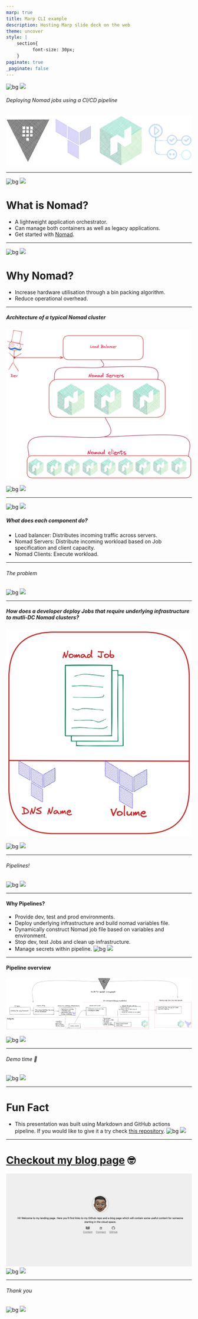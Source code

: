 ```yaml
---
marp: true
title: Marp CLI example
description: Hosting Marp slide deck on the web
theme: uncover
style: |
    section{
          font-size: 30px;
    }
paginate: true
_paginate: false
---
```


![bg](#123)
![](#fff)

###### <!--fit--> Deploying Nomad jobs using a CI/CD pipeline
![width:800px height:5cm](assets/tools.png)

---
![bg](#123)
![](#fff)
# What is Nomad?
* A lightweight application orchestrator.
* Can manage both containers as well as legacy applications.
* Get started with [Nomad](https://learn.hashicorp.com/collections/nomad/get-started).

---

![bg](#123)
![](#fff)

# Why Nomad?
* Increase hardware utilisation through a bin packing algorithm.
* Reduce operational overhead.


---

##### Architecture of a typical Nomad cluster

![width:800px height:12cm](assets/architecture.png)


![bg](#123)
![](#fff)

---
![bg](#123)
![](#fff)
##### What does each component do?

* Load balancer: Distributes incoming traffic across servers.
* Nomad Servers: Distribute incoming workload based on Job specification and client capacity.
* Nomad Clients: Execute workload.

---
###### <!--fit--> The problem

![bg](#123)
![](#fff)

---
##### How does a developer deploy Jobs that require underlying infrastructure to mutli-DC Nomad clusters?

![width:700px height:12cm](assets/job.png)



![bg](#123)
![](#fff)

---
###### <!--fit--> Pipelines!
![bg](#123)
![](#fff)

---
#### Why Pipelines?
* Provide dev, test and prod environments.
* Deploy underlying infrastructure and build nomad variables file.
* Dynamically construct Nomad job file based on variables and environment.
* Stop dev, test Jobs and clean up infrastructure.
* Manage secrets within pipeline.
![bg](#123)
![](#fff)

---
#### Pipeline overview

![width:1100px height:9cm](assets/pipeline.png)

![bg](#123)
![](#fff)

---
###### <!--fit--> Demo time 🥳
![bg](#123)
![](#fff)

---
# Fun Fact
* This presentation was built using Markdown and GitHub actions pipeline. If you would like to give it a try check [this repository](https://github.com/yhatt/marp-cli-example).
![bg](#123)
![](#fff)

---
# [Checkout my blog page](https://azdim.github.io) 🤓

![width:1000px height:12cm](assets/blog.png)
![bg](#123)
![](#fff)

---
###### <!--fit--> Thank you
![bg](#123)
![](#fff)

